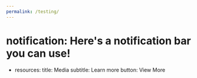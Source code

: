 ```yaml
---
permalink: /testing/
---
```

# notification: Here's a notification bar you can use!
- resources:
    title: Media
    subtitle: Learn more
    button: View More


